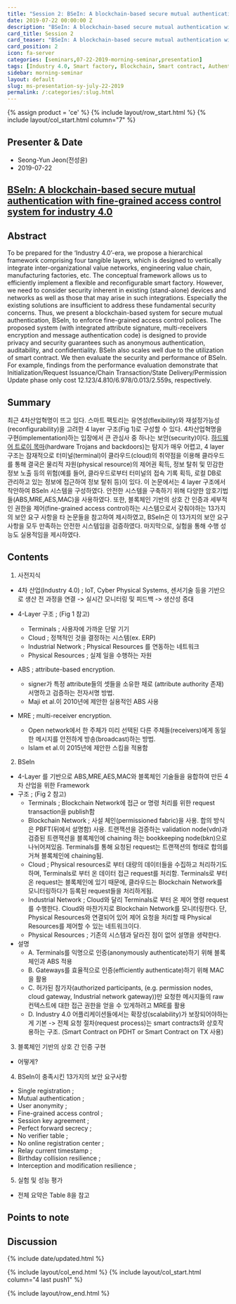 ```yaml
---
title: "Session 2: BSeIn: A blockchain-based secure mutual authentication with fine-grained access control system for industry 4.0"
date: 2019-07-22 00:00:00 Z
description: "BSeIn: A blockchain-based secure mutual authentication with fine-grained access control system for industry 4.0"
card_title: Session 2
card_teaser: "BSeIn: A blockchain-based secure mutual authentication with fine-grained access control system for industry 4.0"
card_position: 2
icon: fa-server
categories: [seminars,07-22-2019-morning-seminar,presentation]
tags: [Industry 4.0, Smart factory, Blockchain, Smart contract, Authentication, Access control, Blockchain-based secure mutual authentication]
sidebar: morning-seminar
layout: default
slug: ms-presentation-sy-july-22-2019
permalink: /:categories/:slug.html
---
```


{% assign product = 'ce' %}
{% include layout/row_start.html %}
{% include layout/col_start.html column="7" %}

## Presenter & Date
+ Seong-Yun Jeon(전성윤)
+ 2019-07-22

## [BSeIn: A blockchain-based secure mutual authentication with fine-grained access control system for industry 4.0](https://inhaucs.github.io/seminars/07-22-2019-morning-seminar/presentation/ms-presentation-sy-july-22-2019.html)

## Abstract
To be prepared for the ‘Industry 4.0’-era, we propose a hierarchical framework comprising four tangible layers, which is designed to vertically integrate inter-organizational value networks, engineering value chain, manufacturing factories, etc. The conceptual framework allows us to efficiently implement a flexible and reconfigurable smart factory. However, we need to consider security inherent in existing (stand-alone) devices and networks as well as those that may arise in such integrations. Especially the existing solutions are insufficient to address these fundamental security concerns. Thus, we present a blockchain-based system for secure mutual authentication, BSeIn, to enforce fine-grained access control polices. The proposed system (with integrated attribute signature, multi-receivers encryption and message authentication code) is designed to provide privacy and security guarantees such as anonymous authentication, auditability, and confidentiality. BSeIn also scales well due to the utilization of smart contract. We then evaluate the security and performance of BSeIn. For example, findings from the performance evaluation demonstrate that Initialization/Request Issuance/Chain Transaction/State Delivery/Permission Update phase only cost 12.123/4.810/6.978/0.013/2.559s, respectively.

## Summary
최근 4차산업혁명이 뜨고 있다. 스마트 팩토리는 유연성(flexibility)와 재설정가능성(reconfigurability)을 고려한 4 layer 구조(Fig 1)로 구성할 수 있다.
4차산업혁명을 구현(implementation)하는 입장에서 큰 관심사 중 하나는 보안(security)이다.
[하드웨어 트로이 목마](http://www.epnc.co.kr/news/articleView.html?idxno=13453)(hardware Trojans and backdoors)는 탐지가 매우 어렵고,
4 layer 구조는 잠재적으로 터미널(terminal)이 클라우드(cloud)의 취약점을 이용해 클라우드를 통해
결국은 물리적 자원(physical resource)의 제어권 획득, 정보 탈취 및 민감한 정보 노출 등의 위험(예를 들어, 클라우드로부터 터미널의 접속 기록 획득, 로컬 DB로 관리하고 있는 정보에 접근하여 정보 탈취 등)이 있다.
이 논문에서는 4 layer 구조에서 착안하여 BSeIn 시스템을 구성하였다. 안전한 시스템을 구축하기 위해 다양한 암호기법들(ABS,MRE,AES,MAC)을 사용하였다.
또한, 블록체인 기반의 상호 간 인증과 세부적인 권한을 제어(fine-grained access control)하는 시스템으로서 갖춰야하는 13가지의 보안 요구 사항을 타 논문들을 참고하여 제시하였고,
BSeIn은 이 13가지의 보안 요구 사항을 모두 만족하는 안전한 시스템임을 검증하였다. 
마지막으로, 실험을 통해 수행 성능도 실용적임을 제시하였다.

## Contents
1. 사전지식
 - 4차 산업(Industry 4.0) ; IoT, Cyber Physical Systems, 센서기술 등을 기반으로 생산 전 과정을 연결 -> 실시간 모니터링 및 피드백 -> 생산성 증대

 - 4-Layer 구조 ; (Fig 1 참고)
    - Terminals ; 사용자에 가까운 단말 기기
    - Cloud ; 정책적인 것을 결정하는 시스템(ex. ERP)
    - Industrial Network ; Physical Resources 를 연동하는 네트워크
    - Physical Resources ; 실제 일을 수행하는 자원
 - ABS ; attribute-based encryption.
    - signer가 특정 attribute들의 셋들을 소유한 채로 (attribute authority 존재) 서명하고 검증하는 전자서명 방법.
    - Maji et al.이 2010년에 제안한 실용적인 ABS 사용
 - MRE ; multi-receiver encryption.
    - Open network에서 한 주체가 미리 선택된 다른 주체들(receivers)에게 동일한 메시지를 안전하게 방송(broadcast)하는 방법. 
    - IsIam et al.이 2015년에 제안한 스킴을 적용함

2. BSeIn
 - 4-Layer 를 기반으로 ABS,MRE,AES,MAC와 블록체인 기술들을 융합하여 만든 4차 산업을 위한 Framework
 - 구조 ; (Fig 2 참고)
    - Terminals ; Blockchain Network에 접근 or 명령 처리를 위한 request transaction을 publish함
    - Blockchain Network ; 사설 체인(permissioned fabric)을 사용. 합의 방식은 PBFT(뒤에서 설명함) 사용. 트랜잭션을 검증하는 validation node(vdn)과 검증된 트랜잭션을 블록체인에 chaining 하는 bookkeeping node(bkn)으로 나뉘어져있음. Terminals를 통해 요청된 request는 트랜잭션의 형태로 합의를 거쳐 블록체인에 chaining됨. 
    - Cloud ; Physical resources로 부터 대량의 데이터들을 수집하고 처리하기도 하며, Terminals로 부터 온 데이터 접근 request를 처리함. Terminals로 부터 온 request는 블록체인에 있기 때문에, 클라우드는 Blockchain Network를 모니터링하다가 등록된 request들을 처리하게됨.
    - Industrial Network ; Cloud와 달리 Terminals로 부터 온 제어 명령 request를 수행한다. Cloud와 마찬가지로 Blockchain Network를 모니터링한다. 단, Physical Resources와 연결되어 있어 제어 요청을 처리할 때 Physical Resources를 제어할 수 있는 네트워크이다.
    - Physical Resources ; 기존의 시스템과 달라진 점이 없어 설명을 생략한다.
 - 설명
    - A. Terminals를 익명으로 인증(anonymously authenticate)하기 위해 블록체인과 ABS 적용
    - B. Gateways를 효율적으로 인증(efficiently authenticate)하기 위해 MAC을 활용
    - C. 허가된 참가자(authorized participants, (e.g. permission nodes, cloud gateway, Industrial network gateway))만 요청한 메시지들의 raw 컨텍스트에 대한 접근 권한을 얻을 수 있게하려고 MRE를 활용
    - D. Industry 4.0 어플리케이션들에서는 확장성(scalability)가 보장되어야하는게 기본 -> 전체 요청 절차(request process)는 smart contracts와 상호작용하는 구조. (Smart Contract on PDHT or Smart Contract on TX 사용)

3. 블록체인 기반의 상호 간 인증 구현
 - 어떻게?

4. BSeIn이 충족시킨 13가지의 보안 요구사항
 - Single registration ;
 - Mutual authentication ;
 - User anonymity ;
 - Fine-grained access control ;
 - Session key agreement ;
 - Perfect forward secrecy ;
 - No verifier table ;
 - No online registration center ;
 - Relay current timestamp ;
 - Birthday collision resilience ;
 - Interception and modification resilience ;

5. 실험 및 성능 평가
 - 전체 요약은 Table 8을 참고

## Points to note

## Discussion


{% include date/updated.html %}

{% include layout/col_end.html %}
{% include layout/col_start.html column="4 last push1" %}

{% include layout/row_end.html %}
